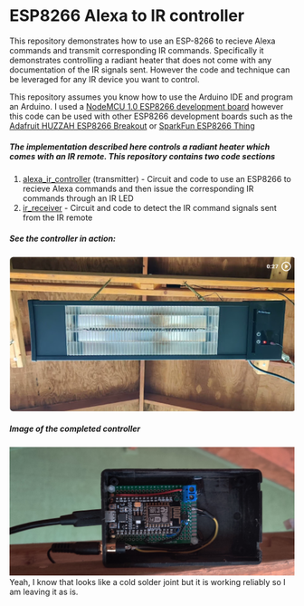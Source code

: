 # ESP8266 Alexa to IR controller
This repository demonstrates how to use an ESP-8266 to recieve Alexa commands and transmit corresponding IR commands. Specifically it demonstrates controlling a radiant heater that does not come with any documentation of the IR signals sent. However the code and technique can be leveraged for any IR device you want to control.

This repository assumes you know how to use the Arduino IDE and program an Arduino.  I used a [NodeMCU 1.0 ESP8266 development board](https://www.amazon.com/HiLetgo-Internet-Development-Wireless-Micropython/dp/B010O1G1ES) however this code can be used with other ESP8266 development boards such as the [Adafruit HUZZAH ESP8266 Breakout](https://www.adafruit.com/product/2471) or [SparkFun ESP8266 Thing](https://www.sparkfun.com/products/13231)

##### The implementation described here controls a radiant heater which comes with an IR remote. This repository contains two code sections
1. [alexa_ir_controller](/alexa_ir_controller) (transmitter) - Circuit and code to use an ESP8266 to recieve Alexa commands and then issue the corresponding IR commands through an IR LED
2. [ir_receiver](/ir_receiver) - Circuit and code to detect the IR command signals sent from the IR remote


##### See the controller in action:

[![The Alexa ESP8266 IR controller in action (27 sec)](/assets/Alexa_ESP8286_IR_control_v2_video_image.png)](https://photos.app.goo.gl/GmGifkKtMW2HBMPd7 "The Alexa ESP8266 IR controller in action (27 sec)")

##### Image of the completed controller

![Completed Alexa ESP8266 IR controller](/assets/Alexa_ESP8286_IR_control_v2.png "Completed Alexa ESP8266 IR controller")
Yeah, I know that looks like a cold solder joint but it is working reliably so I am leaving it as is.
